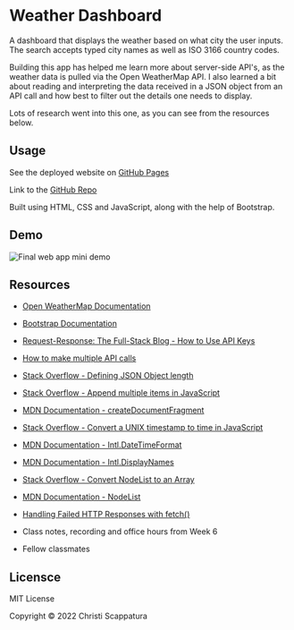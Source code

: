 # Weather Dashboard

A dashboard that displays the weather based on what city the user inputs. The search accepts typed city names as well as ISO 3166 country codes.

Building this app has helped me learn more about server-side API's, as the weather data is pulled via the Open WeatherMap API. I also learned a bit about reading and interpreting the data received in a JSON object from an API call and how best to filter out the details one needs to display.

Lots of research went into this one, as you can see from the resources below.

## Usage

See the deployed website on [GitHub Pages](https://jazzberriess.github.io/wk-06-weather-dashboard/)

Link to the [GitHub Repo](https://github.com/jazzberriess/wk-06-weather-dashboard)

Built using HTML, CSS and JavaScript, along with the help of Bootstrap.

## Demo

![Final web app mini demo](./assets/images/Weather%20Dashboard.gif)

## Resources

* [Open WeatherMap Documentation](https://openweathermap.org/api/one-call-api)

* [Bootstrap Documentation](https://getbootstrap.com/docs/5.1/getting-started/introduction/)

* [Request-Response: The Full-Stack Blog - How to Use API Keys](https://coding-boot-camp.github.io/full-stack/apis/how-to-use-api-keys)

* [How to make multiple API calls](https://gomakethings.com/how-to-use-the-fetch-method-to-make-multiple-api-calls-with-vanilla-javascript/)

* [Stack Overflow - Defining JSON Object length](https://stackoverflow.com/questions/19032954/why-is-jsonobject-length-undefined)

* [Stack Overflow - Append multiple items in JavaScript](https://stackoverflow.com/questions/36798005/append-multiple-items-in-javascript)

* [MDN Documentation - createDocumentFragment](https://developer.mozilla.org/en-US/docs/Web/API/Document/createDocumentFragment)

* [Stack Overflow - Convert a UNIX timestamp to time in JavaScript](https://stackoverflow.com/questions/847185/convert-a-unix-timestamp-to-time-in-javascript)

* [MDN Documentation - Intl.DateTimeFormat](https://developer.mozilla.org/en-US/docs/Web/JavaScript/Reference/Global_Objects/Intl/DateTimeFormat#using_options)

* [MDN Documentation - Intl.DisplayNames](https://developer.mozilla.org/en-US/docs/Web/JavaScript/Reference/Global_Objects/Intl/DisplayNames)

* [Stack Overflow - Convert NodeList to an Array](https://stackoverflow.com/questions/44641918/converting-nodelist-to-array-and-appending-new-class-to-each-node)

* [MDN Documentation - NodeList](https://developer.mozilla.org/en-US/docs/Web/API/NodeList)

* [Handling Failed HTTP Responses with fetch()](https://www.tjvantoll.com/2015/09/13/fetch-and-errors/)

* Class notes, recording and office hours from Week 6

* Fellow classmates


## Licensce 

MIT License

Copyright © 2022 Christi Scappatura